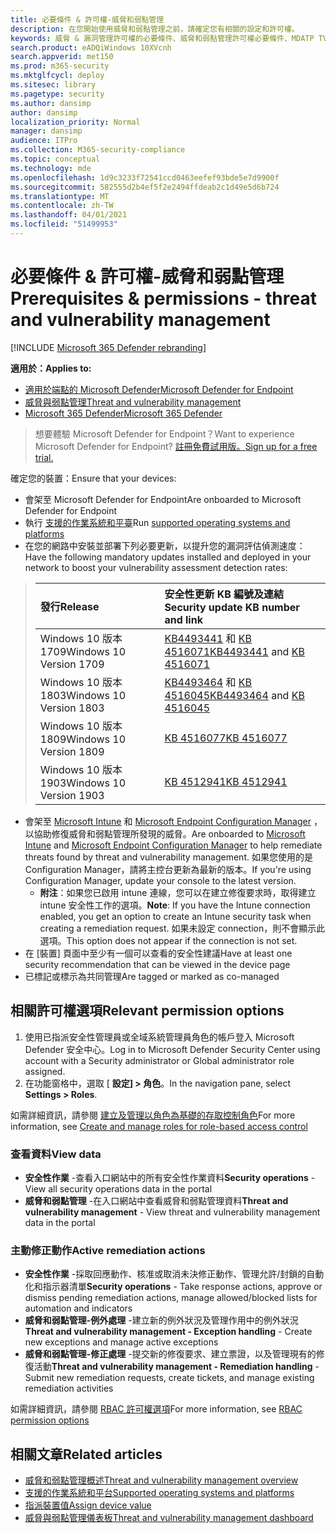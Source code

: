 ```yaml
---
title: 必要條件 & 許可權-威脅和弱點管理
description: 在您開始使用威脅和弱點管理之前，請確定您有相關的設定和許可權。
keywords: 威脅 & 漏洞管理許可權的必要條件、威脅和弱點管理許可權必要條件、MDATP TVM 許可權必要條件、弱點管理
search.product: eADQiWindows 10XVcnh
search.appverid: met150
ms.prod: m365-security
ms.mktglfcycl: deploy
ms.sitesec: library
ms.pagetype: security
ms.author: dansimp
author: dansimp
localization_priority: Normal
manager: dansimp
audience: ITPro
ms.collection: M365-security-compliance
ms.topic: conceptual
ms.technology: mde
ms.openlocfilehash: 1d9c3233f72541ccd0463eefef93bde5e7d9900f
ms.sourcegitcommit: 582555d2b4ef5f2e2494ffdeab2c1d49e5d6b724
ms.translationtype: MT
ms.contentlocale: zh-TW
ms.lasthandoff: 04/01/2021
ms.locfileid: "51499953"
---
```

# <a name="prerequisites--permissions---threat-and-vulnerability-management"></a><span data-ttu-id="d4bca-104">必要條件 & 許可權-威脅和弱點管理</span><span class="sxs-lookup"><span data-stu-id="d4bca-104">Prerequisites & permissions - threat and vulnerability management</span></span>

[!INCLUDE [Microsoft 365 Defender rebranding](../../includes/microsoft-defender.md)]

<span data-ttu-id="d4bca-105">**適用於：**</span><span class="sxs-lookup"><span data-stu-id="d4bca-105">**Applies to:**</span></span>

- [<span data-ttu-id="d4bca-106">適用於端點的 Microsoft Defender</span><span class="sxs-lookup"><span data-stu-id="d4bca-106">Microsoft Defender for Endpoint</span></span>](https://go.microsoft.com/fwlink/?linkid=2154037)
- [<span data-ttu-id="d4bca-107">威脅與弱點管理</span><span class="sxs-lookup"><span data-stu-id="d4bca-107">Threat and vulnerability management</span></span>](next-gen-threat-and-vuln-mgt.md)
- [<span data-ttu-id="d4bca-108">Microsoft 365 Defender</span><span class="sxs-lookup"><span data-stu-id="d4bca-108">Microsoft 365 Defender</span></span>](https://go.microsoft.com/fwlink/?linkid=2118804)

><span data-ttu-id="d4bca-109">想要體驗 Microsoft Defender for Endpoint？</span><span class="sxs-lookup"><span data-stu-id="d4bca-109">Want to experience Microsoft Defender for Endpoint?</span></span> [<span data-ttu-id="d4bca-110">註冊免費試用版。</span><span class="sxs-lookup"><span data-stu-id="d4bca-110">Sign up for a free trial.</span></span>](https://www.microsoft.com/microsoft-365/windows/microsoft-defender-atp?ocid=docs-wdatp-portaloverview-abovefoldlink)

<span data-ttu-id="d4bca-111">確定您的裝置：</span><span class="sxs-lookup"><span data-stu-id="d4bca-111">Ensure that your devices:</span></span>

- <span data-ttu-id="d4bca-112">會架至 Microsoft Defender for Endpoint</span><span class="sxs-lookup"><span data-stu-id="d4bca-112">Are onboarded to Microsoft Defender for Endpoint</span></span>
- <span data-ttu-id="d4bca-113">執行 [支援的作業系統和平臺](tvm-supported-os.md)</span><span class="sxs-lookup"><span data-stu-id="d4bca-113">Run [supported operating systems and platforms](tvm-supported-os.md)</span></span>
- <span data-ttu-id="d4bca-114">在您的網路中安裝並部署下列必要更新，以提升您的漏洞評估偵測速度：</span><span class="sxs-lookup"><span data-stu-id="d4bca-114">Have the following mandatory updates installed and deployed in your network to boost your vulnerability assessment detection rates:</span></span>

> <span data-ttu-id="d4bca-115">發行</span><span class="sxs-lookup"><span data-stu-id="d4bca-115">Release</span></span> | <span data-ttu-id="d4bca-116">安全性更新 KB 編號及連結</span><span class="sxs-lookup"><span data-stu-id="d4bca-116">Security update KB number and link</span></span>
> :---|:---
> <span data-ttu-id="d4bca-117">Windows 10 版本1709</span><span class="sxs-lookup"><span data-stu-id="d4bca-117">Windows 10 Version 1709</span></span> | <span data-ttu-id="d4bca-118">[KB4493441](https://support.microsoft.com/help/4493441/windows-10-update-kb4493441) 和 [KB 4516071](https://support.microsoft.com/help/4516071/windows-10-update-kb4516071)</span><span class="sxs-lookup"><span data-stu-id="d4bca-118">[KB4493441](https://support.microsoft.com/help/4493441/windows-10-update-kb4493441) and [KB 4516071](https://support.microsoft.com/help/4516071/windows-10-update-kb4516071)</span></span>
> <span data-ttu-id="d4bca-119">Windows 10 版本1803</span><span class="sxs-lookup"><span data-stu-id="d4bca-119">Windows 10 Version 1803</span></span> | <span data-ttu-id="d4bca-120">[KB4493464](https://support.microsoft.com/help/4493464) 和 [KB 4516045](https://support.microsoft.com/help/4516045/windows-10-update-kb4516045)</span><span class="sxs-lookup"><span data-stu-id="d4bca-120">[KB4493464](https://support.microsoft.com/help/4493464) and [KB 4516045](https://support.microsoft.com/help/4516045/windows-10-update-kb4516045)</span></span>
> <span data-ttu-id="d4bca-121">Windows 10 版本1809</span><span class="sxs-lookup"><span data-stu-id="d4bca-121">Windows 10 Version 1809</span></span> | [<span data-ttu-id="d4bca-122">KB 4516077</span><span class="sxs-lookup"><span data-stu-id="d4bca-122">KB 4516077</span></span>](https://support.microsoft.com/help/4516077/windows-10-update-kb4516077)
> <span data-ttu-id="d4bca-123">Windows 10 版本1903</span><span class="sxs-lookup"><span data-stu-id="d4bca-123">Windows 10 Version 1903</span></span> | [<span data-ttu-id="d4bca-124">KB 4512941</span><span class="sxs-lookup"><span data-stu-id="d4bca-124">KB 4512941</span></span>](https://support.microsoft.com/help/4512941/windows-10-update-kb4512941)

- <span data-ttu-id="d4bca-125">會架至 [Microsoft Intune](https://docs.microsoft.com/mem/intune/fundamentals/what-is-intune) 和  [Microsoft Endpoint Configuration Manager](https://docs.microsoft.com/mem/configmgr/protect/deploy-use/endpoint-protection-configure) ，以協助修復威脅和弱點管理所發現的威脅。</span><span class="sxs-lookup"><span data-stu-id="d4bca-125">Are onboarded to [Microsoft Intune](https://docs.microsoft.com/mem/intune/fundamentals/what-is-intune) and  [Microsoft Endpoint Configuration Manager](https://docs.microsoft.com/mem/configmgr/protect/deploy-use/endpoint-protection-configure) to help remediate threats found by threat and vulnerability management.</span></span> <span data-ttu-id="d4bca-126">如果您使用的是 Configuration Manager，請將主控台更新為最新的版本。</span><span class="sxs-lookup"><span data-stu-id="d4bca-126">If you're using Configuration Manager, update your console to the latest version.</span></span>
    - <span data-ttu-id="d4bca-127">**附注**：如果您已啟用 intune 連線，您可以在建立修復要求時，取得建立 intune 安全性工作的選項。</span><span class="sxs-lookup"><span data-stu-id="d4bca-127">**Note**: If you have the Intune connection enabled, you get an option to create an Intune security task when creating a remediation request.</span></span> <span data-ttu-id="d4bca-128">如果未設定 connection，則不會顯示此選項。</span><span class="sxs-lookup"><span data-stu-id="d4bca-128">This option does not appear if the connection is not set.</span></span>
- <span data-ttu-id="d4bca-129">在 [裝置] 頁面中至少有一個可以查看的安全性建議</span><span class="sxs-lookup"><span data-stu-id="d4bca-129">Have at least one security recommendation that can be viewed in the device page</span></span>
- <span data-ttu-id="d4bca-130">已標記或標示為共同管理</span><span class="sxs-lookup"><span data-stu-id="d4bca-130">Are tagged or marked as co-managed</span></span>

## <a name="relevant-permission-options"></a><span data-ttu-id="d4bca-131">相關許可權選項</span><span class="sxs-lookup"><span data-stu-id="d4bca-131">Relevant permission options</span></span>

1. <span data-ttu-id="d4bca-132">使用已指派安全性管理員或全域系統管理員角色的帳戶登入 Microsoft Defender 安全中心。</span><span class="sxs-lookup"><span data-stu-id="d4bca-132">Log in to Microsoft Defender Security Center using account with a Security administrator or Global administrator role assigned.</span></span>
2. <span data-ttu-id="d4bca-133">在功能窗格中，選取 [ **設定] > 角色**。</span><span class="sxs-lookup"><span data-stu-id="d4bca-133">In the navigation pane, select **Settings > Roles**.</span></span>

<span data-ttu-id="d4bca-134">如需詳細資訊，請參閱 [建立及管理以角色為基礎的存取控制角色](user-roles.md)</span><span class="sxs-lookup"><span data-stu-id="d4bca-134">For more information, see [Create and manage roles for role-based access control](user-roles.md)</span></span>

### <a name="view-data"></a><span data-ttu-id="d4bca-135">查看資料</span><span class="sxs-lookup"><span data-stu-id="d4bca-135">View data</span></span>

- <span data-ttu-id="d4bca-136">**安全性作業** -查看入口網站中的所有安全性作業資料</span><span class="sxs-lookup"><span data-stu-id="d4bca-136">**Security operations** - View all security operations data in the portal</span></span>
- <span data-ttu-id="d4bca-137">**威脅和弱點管理** -在入口網站中查看威脅和弱點管理資料</span><span class="sxs-lookup"><span data-stu-id="d4bca-137">**Threat and vulnerability management** - View threat and vulnerability management data in the portal</span></span>

### <a name="active-remediation-actions"></a><span data-ttu-id="d4bca-138">主動修正動作</span><span class="sxs-lookup"><span data-stu-id="d4bca-138">Active remediation actions</span></span>

- <span data-ttu-id="d4bca-139">**安全性作業** -採取回應動作、核准或取消未決修正動作、管理允許/封鎖的自動化和指示器清單</span><span class="sxs-lookup"><span data-stu-id="d4bca-139">**Security operations** - Take response actions, approve or dismiss pending remediation actions, manage allowed/blocked lists for automation and indicators</span></span>
- <span data-ttu-id="d4bca-140">**威脅和弱點管理-例外處理** -建立新的例外狀況及管理作用中的例外狀況</span><span class="sxs-lookup"><span data-stu-id="d4bca-140">**Threat and vulnerability management - Exception handling** - Create new exceptions and manage active exceptions</span></span>
- <span data-ttu-id="d4bca-141">**威脅和弱點管理-修正處理** -提交新的修復要求、建立票證，以及管理現有的修復活動</span><span class="sxs-lookup"><span data-stu-id="d4bca-141">**Threat and vulnerability management - Remediation handling** - Submit new remediation requests, create tickets, and manage existing remediation activities</span></span>

<span data-ttu-id="d4bca-142">如需詳細資訊，請參閱 [RBAC 許可權選項](user-roles.md#permission-options)</span><span class="sxs-lookup"><span data-stu-id="d4bca-142">For more information, see [RBAC permission options](user-roles.md#permission-options)</span></span>

## <a name="related-articles"></a><span data-ttu-id="d4bca-143">相關文章</span><span class="sxs-lookup"><span data-stu-id="d4bca-143">Related articles</span></span>

- [<span data-ttu-id="d4bca-144">威脅和弱點管理概述</span><span class="sxs-lookup"><span data-stu-id="d4bca-144">Threat and vulnerability management overview</span></span>](next-gen-threat-and-vuln-mgt.md)
- [<span data-ttu-id="d4bca-145">支援的作業系統和平台</span><span class="sxs-lookup"><span data-stu-id="d4bca-145">Supported operating systems and platforms</span></span>](tvm-supported-os.md)
- [<span data-ttu-id="d4bca-146">指派裝置值</span><span class="sxs-lookup"><span data-stu-id="d4bca-146">Assign device value</span></span>](tvm-assign-device-value.md)
- [<span data-ttu-id="d4bca-147">威脅與弱點管理儀表板</span><span class="sxs-lookup"><span data-stu-id="d4bca-147">Threat and vulnerability management dashboard</span></span>](tvm-dashboard-insights.md)

